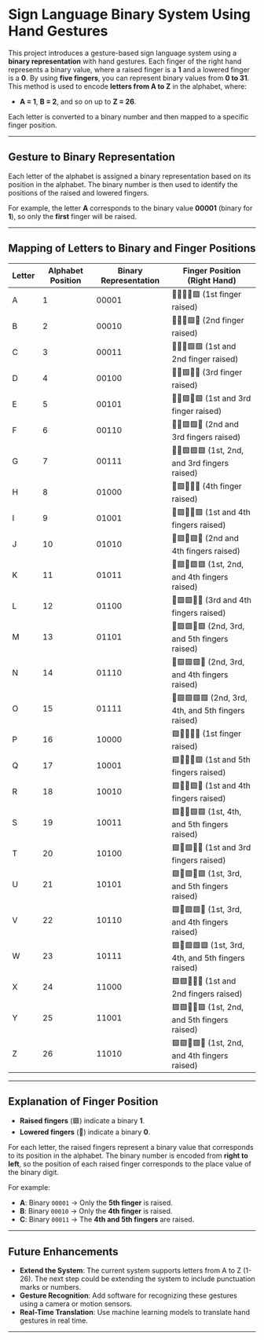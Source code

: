 # **Sign Language Binary System Using Hand Gestures**

This project introduces a gesture-based sign language system using a **binary representation** with hand gestures. Each finger of the right hand represents a binary value, where a raised finger is a **1** and a lowered finger is a **0**. By using **five fingers**, you can represent binary values from **0 to 31**. This method is used to encode **letters from A to Z** in the alphabet, where:

- **A = 1**, **B = 2**, and so on up to **Z = 26**.
  
Each letter is converted to a binary number and then mapped to a specific finger position.

---

## **Gesture to Binary Representation**

Each letter of the alphabet is assigned a binary representation based on its position in the alphabet. The binary number is then used to identify the positions of the raised and lowered fingers.

For example, the letter **A** corresponds to the binary value **00001** (binary for **1**), so only the **first** finger will be raised.

---

## **Mapping of Letters to Binary and Finger Positions**

| **Letter** | **Alphabet Position** | **Binary Representation** | **Finger Position (Right Hand)** |
|------------|-----------------------|----------------------------|----------------------------------|
| A          | 1                     | 00001                      | 🔲🔲🔲🔲🟩 (1st finger raised)    |
| B          | 2                     | 00010                      | 🔲🔲🔲🟩🔲 (2nd finger raised)    |
| C          | 3                     | 00011                      | 🔲🔲🔲🟩🟩 (1st and 2nd finger raised)    |
| D          | 4                     | 00100                      | 🔲🔲🟩🔲🔲 (3rd finger raised)    |
| E          | 5                     | 00101                      | 🔲🔲🟩🔲🟩 (1st and 3rd finger raised)    |
| F          | 6                     | 00110                      | 🔲🔲🟩🟩🔲 (2nd and 3rd fingers raised) |
| G          | 7                     | 00111                      | 🔲🔲🟩🟩🟩 (1st, 2nd, and 3rd fingers raised) |
| H          | 8                     | 01000                      | 🔲🟩🔲🔲🔲 (4th finger raised)    |
| I          | 9                     | 01001                      | 🔲🟩🔲🔲🟩 (1st and 4th fingers raised) |
| J          | 10                    | 01010                      | 🔲🟩🔲🟩🔲 (2nd and 4th fingers raised) |
| K          | 11                    | 01011                      | 🔲🟩🔲🟩🟩 (1st, 2nd, and 4th fingers raised) |
| L          | 12                    | 01100                      | 🔲🟩🟩🔲🔲 (3rd and 4th fingers raised) |
| M          | 13                    | 01101                      | 🔲🟩🟩🔲🟩 (2nd, 3rd, and 5th fingers raised) |
| N          | 14                    | 01110                      | 🔲🟩🟩🟩🔲 (2nd, 3rd, and 4th fingers raised) |
| O          | 15                    | 01111                      | 🔲🟩🟩🟩🟩 (2nd, 3rd, 4th, and 5th fingers raised) |
| P          | 16                    | 10000                      | 🟩🔲🔲🔲🔲 (1st finger raised)    |
| Q          | 17                    | 10001                      | 🟩🔲🔲🔲🟩 (1st and 5th fingers raised) |
| R          | 18                    | 10010                      | 🟩🔲🔲🟩🔲 (1st and 4th fingers raised) |
| S          | 19                    | 10011                      | 🟩🔲🔲🟩🟩 (1st, 4th, and 5th fingers raised) |
| T          | 20                    | 10100                      | 🟩🔲🟩🔲🔲 (1st and 3rd fingers raised) |
| U          | 21                    | 10101                      | 🟩🔲🟩🔲🟩 (1st, 3rd, and 5th fingers raised) |
| V          | 22                    | 10110                      | 🟩🔲🟩🟩🔲 (1st, 3rd, and 4th fingers raised) |
| W          | 23                    | 10111                      | 🟩🔲🟩🟩🟩 (1st, 3rd, 4th, and 5th fingers raised) |
| X          | 24                    | 11000                      | 🟩🟩🔲🔲🔲 (1st and 2nd fingers raised) |
| Y          | 25                    | 11001                      | 🟩🟩🔲🔲🟩 (1st, 2nd, and 5th fingers raised) |
| Z          | 26                    | 11010                      | 🟩🟩🔲🟩🔲 (1st, 2nd, and 4th fingers raised) |

---

## **Explanation of Finger Position**

- **Raised fingers** (🟩) indicate a binary **1**.
- **Lowered fingers** (🔲) indicate a binary **0**.
  
For each letter, the raised fingers represent a binary value that corresponds to its position in the alphabet. The binary number is encoded from **right to left**, so the position of each raised finger corresponds to the place value of the binary digit.

For example:
- **A**: Binary `00001` → Only the **5th finger** is raised.
- **B**: Binary `00010` → Only the **4th finger** is raised.
- **C**: Binary `00011` → The **4th and 5th fingers** are raised.

---

## **Future Enhancements**

- **Extend the System**: The current system supports letters from A to Z (1-26). The next step could be extending the system to include punctuation marks or numbers.
- **Gesture Recognition**: Add software for recognizing these gestures using a camera or motion sensors.
- **Real-Time Translation**: Use machine learning models to translate hand gestures in real time.

---
